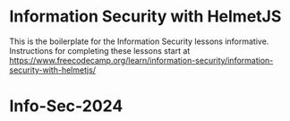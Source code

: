 # Information Security with HelmetJS

This is the boilerplate for the Information Security lessons informative. Instructions for completing these lessons start at https://www.freecodecamp.org/learn/information-security/information-security-with-helmetjs/
# Info-Sec-2024
